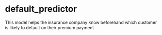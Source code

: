 # default_predictor
This model helps the insurance company know beforehand which customer is likely to default on their premium payment
